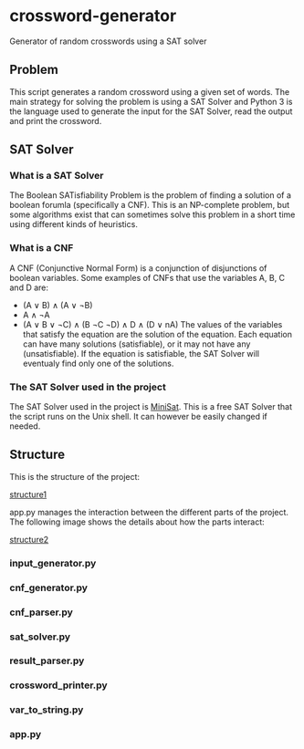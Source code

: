 # crossword-generator

Generator of random crosswords using a SAT solver

## Problem

This script generates a random crossword using a given set of words. The main strategy for solving the problem is using a SAT Solver and Python 3 is the language used to generate the input for the SAT Solver, read the output and print the crossword.

## SAT Solver

### What is a SAT Solver
The Boolean SATisfiability Problem is the problem of finding a solution of a boolean forumla (specifically a CNF). This is an NP-complete problem, but some algorithms exist that can sometimes solve this problem in a short time using different kinds of heuristics.

### What is a CNF
A CNF (Conjunctive Normal Form) is a conjunction of disjunctions of boolean variables. Some examples of CNFs that use the variables A, B, C and D are:
- (A ∨ B) ∧ (A ∨ ¬B)
- A ∧ ¬A
- (A ∨ B ∨ ¬C) ∧ (B ¬C ¬D) ∧ D ∧ (D ∨ nA)
The values of the variables that satisfy the equation are the solution of the equation. Each equation can have many solutions (satisfiable), or it may not have any (unsatisfiable). If the equation is satisfiable, the SAT Solver will eventualy find only one of the solutions.

### The SAT Solver used in the project
The SAT Solver used in the project is [MiniSat](http://minisat.se/). This is a free SAT Solver that the script runs on the Unix shell. It can however be easily changed if needed.


## Structure

This is the structure of the project:

[structure1](crossword_structure1.png)

app.py manages the interaction between the different parts of the project. The following image shows the details about how the parts interact:

[structure2](crossword_structure2.png)

### input_generator.py

### cnf_generator.py

### cnf_parser.py

### sat_solver.py

### result_parser.py

### crossword_printer.py

### var_to_string.py

### app.py
